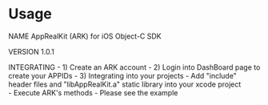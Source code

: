 Usage
=====
NAME
        AppRealKit (ARK) for iOS Object-C SDK

VERSION
        1.0.1

INTEGRATING
	- 1) Create an ARK account
	- 2) Login into DashBoard page to create your APPIDs
	- 3) Integrating into your projects
        	- Add "include" header files and "libAppRealKit.a" static library into your xcode project     
        	- Execute ARK's methods
        	- Please see the example